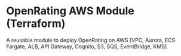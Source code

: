 # OpenRating AWS Module (Terraform)
A reusable module to deploy OpenRating on AWS (VPC, Aurora, ECS Fargate, ALB, API Gateway, Cognito, S3, SQS, EventBridge, KMS).
